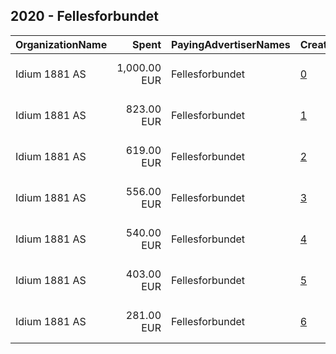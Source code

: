 ## 2020 - Fellesforbundet 
|OrganizationName|Spent|PayingAdvertiserNames|CreativeUrls|Impressions|Genders|AgeBrackets|CountryCodes|BillingAddresses|CandidateBallotInformation|
|:---|---:|:---|:---|---:|:---|:---|:---|:---|:---|
|Idium 1881 AS|1,000.00 EUR|Fellesforbundet|[0](https://www.snap.com/political-ads/asset/5f461b0be6476bd5aaefcc61cb228e3d846d4b80d67e27d600523c7799acfb09?mediaType=png)|717,335||16-22|norway|"Rolf Wickstrøms vei 15,Oslo,0484,NO"||
|Idium 1881 AS|823.00 EUR|Fellesforbundet|[1](https://www.snap.com/political-ads/asset/56490624b528d3aafd4960365d4a777049b3765b135399937b0eb669696c3e6a?mediaType=mp4)|198,435||18+|norway|"Rolf Wickstrøms vei 15,Oslo,0484,NO"||
|Idium 1881 AS|619.00 EUR|Fellesforbundet|[2](https://www.snap.com/political-ads/asset/6dc71413a31b9e9dd46be11d3c02a8abe51175b926d999f40b412f23a5937175?mediaType=mp4)|115,612||18+|norway|"Rolf Wickstrøms vei 15,Oslo,0484,NO"||
|Idium 1881 AS|556.00 EUR|Fellesforbundet|[3](https://www.snap.com/political-ads/asset/6e8ae6fed4cf99b711873ae5098ae9c1550a43b03a7af84664a9425ec2123dcf?mediaType=mp4)|131,968||18+|norway|"Rolf Wickstrøms vei 15,Oslo,0484,NO"||
|Idium 1881 AS|540.00 EUR|Fellesforbundet|[4](https://www.snap.com/political-ads/asset/6e8ae6fed4cf99b711873ae5098ae9c1550a43b03a7af84664a9425ec2123dcf?mediaType=mp4)|153,553||18+|norway|"Rolf Wickstrøms vei 15,Oslo,0484,NO"||
|Idium 1881 AS|403.00 EUR|Fellesforbundet|[5](https://www.snap.com/political-ads/asset/6dc71413a31b9e9dd46be11d3c02a8abe51175b926d999f40b412f23a5937175?mediaType=mp4)|104,284||18+|norway|"Rolf Wickstrøms vei 15,Oslo,0484,NO"||
|Idium 1881 AS|281.00 EUR|Fellesforbundet|[6](https://www.snap.com/political-ads/asset/56490624b528d3aafd4960365d4a777049b3765b135399937b0eb669696c3e6a?mediaType=mp4)|84,013||18+|norway|"Rolf Wickstrøms vei 15,Oslo,0484,NO"||
